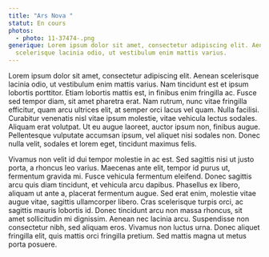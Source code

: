 ```yaml
---
title: "Ars Nova "
statut: En cours
photos:
  - photo: 11-37474-.png
generique: Lorem ipsum dolor sit amet, consectetur adipiscing elit. Aenean
  scelerisque lacinia odio, ut vestibulum enim mattis varius.
---
```

Lorem ipsum dolor sit amet, consectetur adipiscing elit. Aenean scelerisque lacinia odio, ut vestibulum enim mattis varius. Nam tincidunt est et ipsum lobortis porttitor. Etiam lobortis mattis est, in finibus enim fringilla ac. Fusce sed tempor diam, sit amet pharetra erat. Nam rutrum, nunc vitae fringilla efficitur, quam arcu ultrices elit, at semper orci lacus vel quam. Nulla facilisi. Curabitur venenatis nisl vitae ipsum molestie, vitae vehicula lectus sodales. Aliquam erat volutpat. Ut eu augue laoreet, auctor ipsum non, finibus augue. Pellentesque vulputate accumsan ipsum, vel aliquet nisi sodales non. Donec nulla velit, sodales et lorem eget, tincidunt maximus felis.

Vivamus non velit id dui tempor molestie in ac est. Sed sagittis nisi ut justo porta, a rhoncus leo varius. Maecenas ante elit, tempor id purus ut, fermentum gravida mi. Fusce vehicula fermentum eleifend. Donec sagittis arcu quis diam tincidunt, et vehicula arcu dapibus. Phasellus ex libero, aliquam ut ante a, placerat fermentum augue. Sed erat enim, molestie vitae augue vitae, sagittis ullamcorper libero. Cras scelerisque turpis orci, ac sagittis mauris lobortis id. Donec tincidunt arcu non massa rhoncus, sit amet sollicitudin mi dignissim. Aenean nec lacinia arcu. Suspendisse non consectetur nibh, sed aliquam eros. Vivamus non luctus urna. Donec aliquet fringilla elit, quis mattis orci fringilla pretium. Sed mattis magna ut metus porta posuere. 